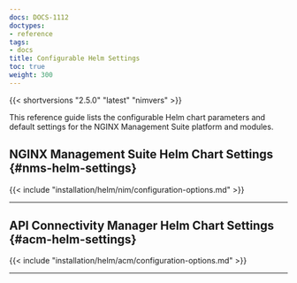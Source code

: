 ```yaml
---
docs: DOCS-1112
doctypes:
- reference
tags:
- docs
title: Configurable Helm Settings
toc: true
weight: 300
---
```


{{< shortversions "2.5.0" "latest" "nimvers" >}}

This reference guide lists the configurable Helm chart parameters and default settings for the NGINX Management Suite platform and modules.

## NGINX Management Suite Helm Chart Settings {#nms-helm-settings}

{{< include "installation/helm/nim/configuration-options.md" >}}

---

## API Connectivity Manager Helm Chart Settings {#acm-helm-settings}

{{< include "installation/helm/acm/configuration-options.md" >}}

---
